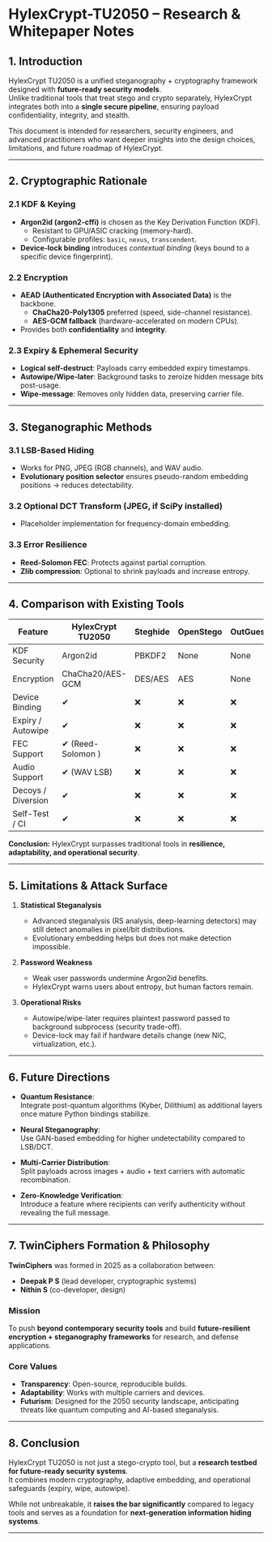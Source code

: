 # HylexCrypt-TU2050 – Research & Whitepaper Notes

## 1. Introduction
HylexCrypt TU2050 is a unified steganography + cryptography framework designed with **future-ready security models**.  
Unlike traditional tools that treat stego and crypto separately, HylexCrypt integrates both into a **single secure pipeline**, ensuring payload confidentiality, integrity, and stealth.

This document is intended for researchers, security engineers, and advanced practitioners who want deeper insights into the design choices, limitations, and future roadmap of HylexCrypt.

---

## 2. Cryptographic Rationale

### 2.1 KDF & Keying
- **Argon2id (argon2-cffi)** is chosen as the Key Derivation Function (KDF).  
  - Resistant to GPU/ASIC cracking (memory-hard).
  - Configurable profiles: `basic`, `nexus`, `transcendent`.
- **Device-lock binding** introduces *contextual binding* (keys bound to a specific device fingerprint).

### 2.2 Encryption
- **AEAD (Authenticated Encryption with Associated Data)** is the backbone.
  - **ChaCha20-Poly1305** preferred (speed, side-channel resistance).
  - **AES-GCM fallback** (hardware-accelerated on modern CPUs).
- Provides both **confidentiality** and **integrity**.

### 2.3 Expiry & Ephemeral Security
- **Logical self-destruct**: Payloads carry embedded expiry timestamps.
- **Autowipe/Wipe-later**: Background tasks to zeroize hidden message bits post-usage.
- **Wipe-message**: Removes only hidden data, preserving carrier file.

---

## 3. Steganographic Methods

### 3.1 LSB-Based Hiding
- Works for PNG, JPEG (RGB channels), and WAV audio.
- **Evolutionary position selector** ensures pseudo-random embedding positions → reduces detectability.

### 3.2 Optional DCT Transform (JPEG, if SciPy installed)
- Placeholder implementation for frequency-domain embedding.

### 3.3 Error Resilience
- **Reed-Solomon FEC**: Protects against partial corruption.
- **Zlib compression**: Optional to shrink payloads and increase entropy.

---

## 4. Comparison with Existing Tools

| Feature            | HylexCrypt TU2050 | Steghide | OpenStego | OutGuess |
|--------------------|------------------ |----------|-----------|----------|
| KDF Security       | Argon2id          | PBKDF2   | None      | None     |
| Encryption         | ChaCha20/AES-GCM  | DES/AES  | AES       | None     |
| Device Binding     | ✔                | ❌        | ❌        | ❌       |
| Expiry / Autowipe  | ✔                | ❌        | ❌        | ❌       |
| FEC Support        | ✔ (Reed-Solomon )| ❌        | ❌        | ❌       |
| Audio Support      | ✔ (WAV LSB)      | ❌        | ❌        | ❌       |
| Decoys / Diversion | ✔                | ❌        | ❌        | ❌       |
| Self-Test / CI     | ✔                | ❌        | ❌        | ❌       |

**Conclusion:** HylexCrypt surpasses traditional tools in **resilience, adaptability, and operational security**.

---

## 5. Limitations & Attack Surface

1. **Statistical Steganalysis**  
   - Advanced steganalysis (RS analysis, deep-learning detectors) may still detect anomalies in pixel/bit distributions.  
   - Evolutionary embedding helps but does not make detection impossible.

2. **Password Weakness**  
   - Weak user passwords undermine Argon2id benefits.  
   - HylexCrypt warns users about entropy, but human factors remain.

3. **Operational Risks**  
   - Autowipe/wipe-later requires plaintext password passed to background subprocess (security trade-off).  
   - Device-lock may fail if hardware details change (new NIC, virtualization, etc.).

---

## 6. Future Directions

- **Quantum Resistance**:  
  Integrate post-quantum algorithms (Kyber, Dilithium) as additional layers once mature Python bindings stabilize.

- **Neural Steganography**:  
  Use GAN-based embedding for higher undetectability compared to LSB/DCT.

- **Multi-Carrier Distribution**:  
  Split payloads across images + audio + text carriers with automatic recombination.

- **Zero-Knowledge Verification**:  
  Introduce a feature where recipients can verify authenticity without revealing the full message.

---

## 7. TwinCiphers Formation & Philosophy

**TwinCiphers** was formed in 2025 as a collaboration between:
- **Deepak P S** (lead developer, cryptographic systems)
- **Nithin S** (co-developer, design)

### Mission
To push **beyond contemporary security tools** and build **future-resilient encryption + steganography frameworks** for research, and defense applications.

### Core Values
- **Transparency**: Open-source, reproducible builds.
- **Adaptability**: Works with multiple carriers and devices.
- **Futurism**: Designed for the 2050 security landscape, anticipating threats like quantum computing and AI-based steganalysis.

---

## 8. Conclusion
HylexCrypt TU2050 is not just a stego-crypto tool, but a **research testbed for future-ready security systems**.  
It combines modern cryptography, adaptive embedding, and operational safeguards (expiry, wipe, autowipe).  

While not unbreakable, it **raises the bar significantly** compared to legacy tools and serves as a foundation for **next-generation information hiding systems**.

---
